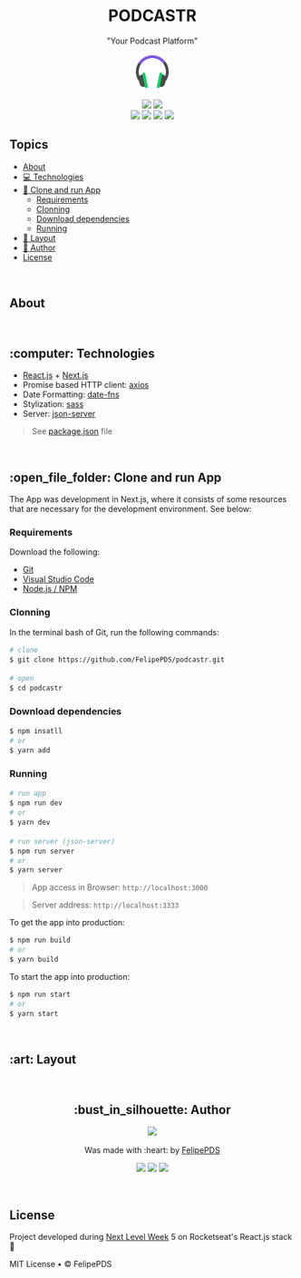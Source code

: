 # <h1 align="center">PODCASTR</h1>
<p align="center">"Your Podcast Platform"</p>
<p align="center"><img src="https://github.com/FelipePDS/podcastr/blob/main/public/favicon.png" /></p>

<p align="center">
    <a href="https://github.com/FelipePDS/nps/blob/main/LICENSE"><img src="https://img.shields.io/github/license/FelipePDS/nps?style=for-the-badge&color=8257e5"></a> 
    <img src="https://img.shields.io/github/last-commit/FelipePDS/podcastr?style=for-the-badge&color=8257e5"><br>
    <img src="https://img.shields.io/github/repo-size/FelipePDS/podcastr?style=for-the-badge&color=8257e5"/>
    <img src="https://img.shields.io/static/v1?label=node&message=v12.18.0&color=8257e5&style=for-the-badge&logo=next.js&logoColor=white"> 
    <img src="https://img.shields.io/static/v1?label=npm&message=v6.14.4&color=8257e5&style=for-the-badge&logo=npm&logoColor=white"> 
    <img src="https://img.shields.io/static/v1?label=yarn&message=v1.22.5&color=8257e5&style=for-the-badge&logo=yarn&logoColor=white">
</p>

## Topics

- [About](#about)
- [:computer: Technologies](#technologies)
- [:open_file_folder: Clone and run App](#cloneAndRunApp)
  - [Requirements](#requirements)
  - [Clonning](#clonning)
  - [Download dependencies](#downloadDependencies)
  - [Running](#running)
- [:art: Layout](#layout)
- [:bust_in_silhouette: Author](#author)
- [License](#license)

<br>
<h2 id="about">About</h2>

<br>
<h2 id="technologies">:computer: Technologies</h2>

- [React.js]([https://link](https://pt-br.reactjs.org/)) + [Next.js]([https://link](https://nextjs.org/))
- Promise based HTTP client: [axios]([https://link](https://www.npmjs.com/package/axios))
- Date Formatting: [date-fns]([https://link](https://date-fns.org/))
- Stylization: [sass]([https://link](https://sass-lang.com/install))
- Server: [json-server]([https://link](https://www.npmjs.com/package/json-server))
  
> See [package.json]([https://link](https://github.com/FelipePDS/podcastr/blob/main/package.json)) file

<br>
<h2 id="cloneAndRunApp">:open_file_folder: Clone and run App</h2>

The App was development in Next.js, where it consists of some resources that are necessary for the development environment. See below:

<h3 id="requirements">Requirements</h3>

Download the following:

- [Git](https://git-scm.com/downloads)
- [Visual Studio Code](https://code.visualstudio.com/download)
- [Node.js / NPM](https://nodejs.org/en/download/)

<h3 id="clonning">Clonning</h3>

In the terminal bash of Git, run the following commands:

``` bash
# clone
$ git clone https://github.com/FelipePDS/podcastr.git

# open
$ cd podcastr
```

<h3 id="downloadDependencies">Download dependencies</h3>

``` bash
$ npm insatll
# or
$ yarn add
```

<h3 id="running">Running</h3>

``` bash
# run app
$ npm run dev
# or
$ yarn dev

# run server (json-server)
$ npm run server
# or 
$ yarn server
```

> App access in Browser: `http://localhost:3000`

> Server address: `http://localhost:3333`

To get the app into production:

``` bash
$ npm run build
# or
$ yarn build
```

To start the app into production:

``` bash
$ npm run start
# or
$ yarn start
```

<br>
<h2 id="layout">:art: Layout</h2>

<br>
<h2 id="author" align="center">:bust_in_silhouette: Author</h2>

<p align="center"><img width="100px" src="https://avatars.githubusercontent.com/u/64941387?s=400&u=a9c0d7a657b0b0b644d41cd88966e0a89d0a67a6&v=4"/></p>
<p align="center">Was made with :heart: by <a href="https://felipepds.github.io/">FelipePDS</a></p>

<p align="center"><a href="https://www.linkedin.com/in/felipe-p-da-silva-a55b891ba/?lipi=urn%3Ali%3Apage%3Ad_flagship3_feed%3BiErPy3g7Q1KGOaD%2BsGw%2Fpg%3D%3D"><img src="https://img.shields.io/static/v1?label=+&message=Felipe+P.+Da+Silva&color=0A66C2&style=flat&logo=linkedin&logoColor=white"/></a> <a href="https://twitter.com/FelipePintoDaS1"><img src="https://img.shields.io/static/v1?label=+&message=@FelipePintoDaS1&color=1DA1F2&style=flat&logo=twitter&logoColor=white"/></a> <img src="https://img.shields.io/static/v1?label=+&message=felipepdasilva66@gmail.com&color=EA4335&style=flat&logo=gmail&logoColor=white"/></p>

<br>
<h2 id="license">License</h2>

Project developed during [Next Level Week](https://nextlevelweek.com) 5 on Rocketseat's React.js stack :rocket:

MIT License &bull; &copy; FelipePDS
